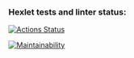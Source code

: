 ### Hexlet tests and linter status:
[![Actions Status](https://github.com/Rogozhnikova/frontend-project-46/actions/workflows/hexlet-check.yml/badge.svg)](https://github.com/Rogozhnikova/frontend-project-46/actions)

[![Maintainability](https://api.codeclimate.com/v1/badges/e8c90e0a80421bb145e5/maintainability)](https://codeclimate.com/github/Rogozhnikova/frontend-project-46/maintainability)